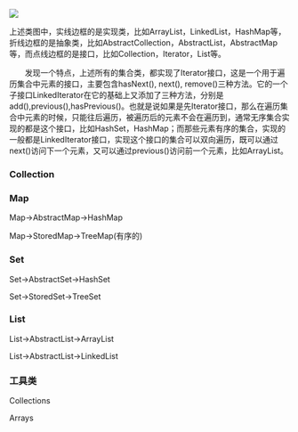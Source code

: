 ![](..\images\搜狗截图20190307234346.png)

上述类图中，实线边框的是实现类，比如ArrayList，LinkedList，HashMap等，折线边框的是抽象类，比如AbstractCollection，AbstractList，AbstractMap等，而点线边框的是接口，比如Collection，Iterator，List等。

  发现一个特点，上述所有的集合类，都实现了Iterator接口，这是一个用于遍历集合中元素的接口，主要包含hasNext(), next(), remove()三种方法。它的一个子接口LinkedIterator在它的基础上又添加了三种方法，分别是add(),previous(),hasPrevious()。也就是说如果是先Iterator接口，那么在遍历集合中元素的时候，只能往后遍历，被遍历后的元素不会在遍历到，通常无序集合实现的都是这个接口，比如HashSet，HashMap；而那些元素有序的集合，实现的一般都是LinkedIterator接口，实现这个接口的集合可以双向遍历，既可以通过next()访问下一个元素，又可以通过previous()访问前一个元素，比如ArrayList。



### Collection



### Map

Map->AbstractMap->HashMap

Map->StoredMap->TreeMap(有序的)



### Set

Set->AbstractSet->HashSet

Set->StoredSet->TreeSet



### List

List->AbstractList->ArrayList

List->AbstractList->LinkedList



### 工具类

Collections

Arrays